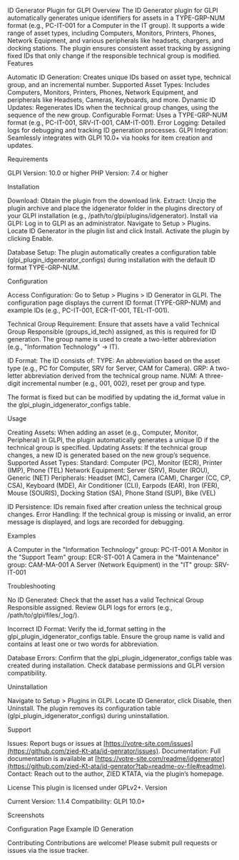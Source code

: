 ID Generator Plugin for GLPI
Overview
The ID Generator plugin for GLPI automatically generates unique identifiers for assets in a TYPE-GRP-NUM format (e.g., PC-IT-001 for a Computer in the IT group). It supports a wide range of asset types, including Computers, Monitors, Printers, Phones, Network Equipment, and various peripherals like headsets, chargers, and docking stations. The plugin ensures consistent asset tracking by assigning fixed IDs that only change if the responsible technical group is modified.
Features

Automatic ID Generation: Creates unique IDs based on asset type, technical group, and an incremental number.
Supported Asset Types: Includes Computers, Monitors, Printers, Phones, Network Equipment, and peripherals like Headsets, Cameras, Keyboards, and more.
Dynamic ID Updates: Regenerates IDs when the technical group changes, using the sequence of the new group.
Configurable Format: Uses a TYPE-GRP-NUM format (e.g., PC-IT-001, SRV-IT-001, CAM-IT-001).
Error Logging: Detailed logs for debugging and tracking ID generation processes.
GLPI Integration: Seamlessly integrates with GLPI 10.0+ via hooks for item creation and updates.

Requirements

GLPI Version: 10.0 or higher
PHP Version: 7.4 or higher

Installation

Download: Obtain the plugin from the download link.
Extract: Unzip the plugin archive and place the idgenerator folder in the plugins directory of your GLPI installation (e.g., /path/to/glpi/plugins/idgenerator).
Install via GLPI:
Log in to GLPI as an administrator.
Navigate to Setup > Plugins.
Locate ID Generator in the plugin list and click Install.
Activate the plugin by clicking Enable.


Database Setup: The plugin automatically creates a configuration table (glpi_plugin_idgenerator_configs) during installation with the default ID format TYPE-GRP-NUM.

Configuration

Access Configuration:
Go to Setup > Plugins > ID Generator in GLPI.
The configuration page displays the current ID format (TYPE-GRP-NUM) and example IDs (e.g., PC-IT-001, ECR-IT-001, TEL-IT-001).


Technical Group Requirement:
Ensure that assets have a valid Technical Group Responsible (groups_id_tech) assigned, as this is required for ID generation.
The group name is used to create a two-letter abbreviation (e.g., "Information Technology" → IT).


ID Format:
The ID consists of:
TYPE: An abbreviation based on the asset type (e.g., PC for Computer, SRV for Server, CAM for Camera).
GRP: A two-letter abbreviation derived from the technical group name.
NUM: A three-digit incremental number (e.g., 001, 002), reset per group and type.


The format is fixed but can be modified by updating the id_format value in the glpi_plugin_idgenerator_configs table.



Usage

Creating Assets: When adding an asset (e.g., Computer, Monitor, Peripheral) in GLPI, the plugin automatically generates a unique ID if the technical group is specified.
Updating Assets: If the technical group changes, a new ID is generated based on the new group’s sequence.
Supported Asset Types:
Standard: Computer (PC), Monitor (ECR), Printer (IMP), Phone (TEL)
Network Equipment: Server (SRV), Router (ROU), Generic (NET)
Peripherals: Headset (MC), Camera (CAM), Charger (CC, CP, CSA), Keyboard (MDE), Air Conditioner (CLI), Earpods (EAR), Iron (FER), Mouse (SOURIS), Docking Station (SA), Phone Stand (SUP), Bike (VEL)


ID Persistence: IDs remain fixed after creation unless the technical group changes.
Error Handling: If the technical group is missing or invalid, an error message is displayed, and logs are recorded for debugging.

Examples

A Computer in the "Information Technology" group: PC-IT-001
A Monitor in the "Support Team" group: ECR-ST-001
A Camera in the "Maintenance" group: CAM-MA-001
A Server (Network Equipment) in the "IT" group: SRV-IT-001

Troubleshooting

No ID Generated:
Check that the asset has a valid Technical Group Responsible assigned.
Review GLPI logs for errors (e.g., /path/to/glpi/files/_log/).


Incorrect ID Format:
Verify the id_format setting in the glpi_plugin_idgenerator_configs table.
Ensure the group name is valid and contains at least one or two words for abbreviation.


Database Errors:
Confirm that the glpi_plugin_idgenerator_configs table was created during installation.
Check database permissions and GLPI version compatibility.



Uninstallation

Navigate to Setup > Plugins in GLPI.
Locate ID Generator, click Disable, then Uninstall.
The plugin removes its configuration table (glpi_plugin_idgenerator_configs) during uninstallation.

Support

Issues: Report bugs or issues at [https://votre-site.com/issues](https://github.com/zied-Kt-ata/id-genrator/issues).
Documentation: Full documentation is available at [https://votre-site.com/readme/idgenerator](https://github.com/zied-Kt-ata/id-genrator?tab=readme-ov-file#readme).
Contact: Reach out to the author, ZIED KTATA, via the plugin’s homepage.

License
This plugin is licensed under GPLv2+.
Version

Current Version: 1.1.4
Compatibility: GLPI 10.0+

Screenshots

Configuration Page
Example ID Generation

Contributing
Contributions are welcome! Please submit pull requests or issues via the issue tracker.
